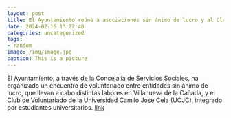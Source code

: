 ```yaml
---
layout: post
title: El Ayuntamiento reúne a asociaciones sin ánimo de lucro y al Club de Voluntariado de la UCJC
date: 2024-02-16 13:22:48
categories: uncategorized
tags:
- random
image: /img/image.jpg
caption: This is a picture
---
```

El Ayuntamiento, a través de la Concejalía de Servicios Sociales, ha organizado un encuentro de voluntariado entre entidades sin ánimo de lucro, que llevan a cabo distintas labores en Villanueva de la Cañada, y el Club de Voluntariado de la Universidad Camilo José Cela (UCJC), integrado por estudiantes universitarios.   [link](https://www.ayto-villacanada.es/noticias/el-ayuntamiento-reune-a-asociaciones-sin-animo-de-lucro-y-al-club-de-voluntariado-de-la-ucjc/)
